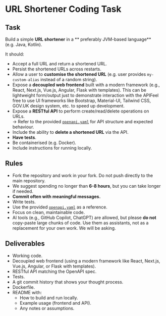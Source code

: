 # URL Shortener Coding Task

## Task

Build a simple **URL shortener** in a ** preferably JVM-based language** (e.g. Java, Kotlin).

It should:

- Accept a full URL and return a shortened URL.
- Persist the shortened URLs across restarts.
- Allow a user to **customise the shortened URL** (e.g. user provides `my-custom-alias` instead of a random string).
- Expose a **decoupled web frontend** built with a modern framework (e.g., React, Next.js, Vue.js, Angular, Flask with templates). This can be lightweight form/output just to demonstrate interaction with the APIFeel free to use UI frameworks like Bootstrap, Material-UI, Tailwind CSS, GOV.UK design system, etc. to speed up development.
- Expose a **RESTful API** to perform create/read/delete operations on URLs.  
  → Refer to the provided [`openapi.yaml`](./openapi.yaml) for API structure and expected behaviour.
- Include the ability to **delete a shortened URL** via the API.
- **Have tests**.
- Be containerised (e.g. Docker).
- Include instructions for running locally.

## Rules

- Fork the repository and work in your fork. Do not push directly to the main repository.
- We suggest spending no longer than **6-8 hours**, but you can take longer if needed.
- **Commit often with meaningful messages.**
- Write tests.
- Use the provided [`openapi.yaml`](./openapi.yaml) as a reference.
- Focus on clean, maintainable code.
- AI tools (e.g., GitHub Copilot, ChatGPT) are allowed, but please **do not** copy-paste large chunks of code. Use them as assistants, not as a replacement for your own work. We will be asking.

## Deliverables

- Working code.
- Decoupled web frontend (using a modern framework like React, Next.js, Vue.js, Angular, or Flask with templates).
- RESTful API matching the OpenAPI spec.
- Tests.
- A git commit history that shows your thought process.
- Dockerfile.
- README with:
  - How to build and run locally.
  - Example usage (frontend and API).
  - Any notes or assumptions.
